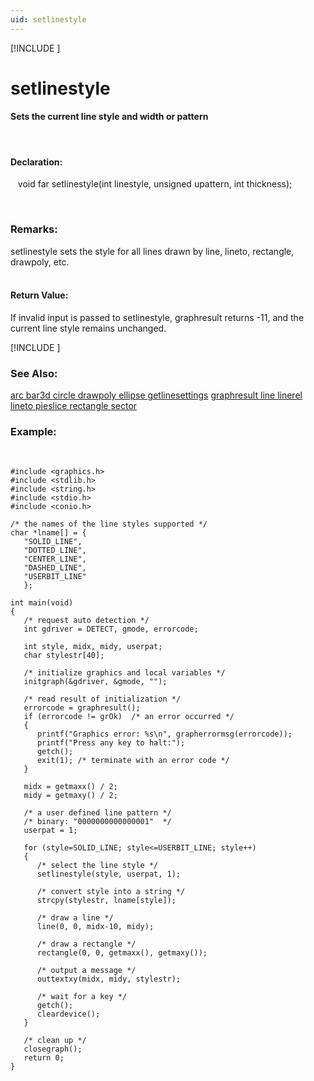 ```yaml
---
uid: setlinestyle
---
```

[!INCLUDE [](graphics_header.md)]
# setlinestyle

#### Sets the current line style and width or pattern

<br>

#### Declaration:
&nbsp;&nbsp;&nbsp;void far setlinestyle(int linestyle, unsigned upattern, int thickness);

<br>

### Remarks:
setlinestyle sets the style for all lines drawn by line, lineto, rectangle, drawpoly, etc.<br><br>

#### Return Value:
If invalid input is passed to setlinestyle, graphresult returns -11, and the current line style remains unchanged.

[!INCLUDE [](portability.md)]

### See Also:
<div class="data"><a href="arc.md">  arc            </a> <a href="bar3d.md">  bar3d          </a> <a href="circle.md">  circle         </a> <a href="drawpoly.md">  drawpoly       </a>
<a href="ellipse.md">  ellipse        </a> <a href="getlinesettings.md">  getlinesettings</a> <a href="graphresult.md">  graphresult    </a> <a href="line.md">  line           </a>
<a href="linerel.md">  linerel        </a> <a href="lineto.md">  lineto         </a> <a href="pieslice.md">  pieslice       </a> <a href="rectangle.md">  rectangle      </a>
<a href="sector.md">  sector         </a>
<br></div>

### Example:

<br>

```
#include <graphics.h>
#include <stdlib.h>
#include <string.h>
#include <stdio.h>
#include <conio.h>

/* the names of the line styles supported */
char *lname[] = {
   "SOLID_LINE",
   "DOTTED_LINE",
   "CENTER_LINE",
   "DASHED_LINE",
   "USERBIT_LINE"
   };

int main(void)
{
   /* request auto detection */
   int gdriver = DETECT, gmode, errorcode;

   int style, midx, midy, userpat;
   char stylestr[40];

   /* initialize graphics and local variables */
   initgraph(&gdriver, &gmode, "");

   /* read result of initialization */
   errorcode = graphresult();
   if (errorcode != grOk)  /* an error occurred */
   {
      printf("Graphics error: %s\n", grapherrormsg(errorcode));
      printf("Press any key to halt:");
      getch();
      exit(1); /* terminate with an error code */
   }

   midx = getmaxx() / 2;
   midy = getmaxy() / 2;

   /* a user defined line pattern */
   /* binary: "0000000000000001"  */
   userpat = 1;

   for (style=SOLID_LINE; style<=USERBIT_LINE; style++)
   {
      /* select the line style */
      setlinestyle(style, userpat, 1);

      /* convert style into a string */
      strcpy(stylestr, lname[style]);

      /* draw a line */
      line(0, 0, midx-10, midy);

      /* draw a rectangle */
      rectangle(0, 0, getmaxx(), getmaxy());

      /* output a message */
      outtextxy(midx, midy, stylestr);

      /* wait for a key */
      getch();
      cleardevice();
   }

   /* clean up */
   closegraph();
   return 0;
}
```

<br>